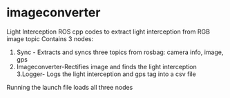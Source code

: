 # imageconverter
Light Interception
ROS cpp codes to extract light interception from RGB image topic
Contains 3 nodes:
1. Sync - Extracts and syncs three topics from rosbag: camera info, image, gps
2. Imageconverter-Rectifies image and finds the light interception 
3.Logger- Logs the light interception and gps tag into a csv file


Running the launch file loads all three nodes
